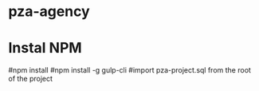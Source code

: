 # pza-agency
# Instal NPM
#npm install
#npm install -g gulp-cli
#import pza-project.sql from the root of the project
